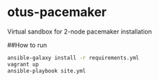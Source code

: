 # otus-pacemaker
Virtual sandbox for 2-node pacemaker installation

##How to run
```bash
ansible-galaxy install -r requirements.yml
vagrant up
ansible-playbook site.yml
```
